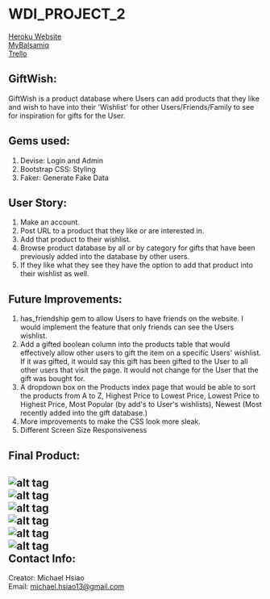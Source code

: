 # WDI_PROJECT_2
[Heroku Website](https://whispering-inlet-9579.herokuapp.com/)<br>
[MyBalsamiq](https://generalassembly.mybalsamiq.com/projects/wdi-ldn-16-array/Michael%20Hsiao)<br>
[Trello](https://trello.com/b/9uKt13Wi/giftwish)

GiftWish:
-----------
GiftWish is a product database where Users can add products that they like and wish to have into their 'Wishlist' for other Users/Friends/Family to see for inspiration for gifts for the User. 

Gems used:
-------------------
1. Devise: Login and Admin<br>
2. Bootstrap CSS: Styling<br>
3. Faker: Generate Fake Data<br>

User Story:
--------------
1. Make an account. <br>
2. Post URL to a product that they like or are interested in. <br>
3. Add that product to their wishlist. <br>
4. Browse product database by all or by category for gifts that have been previously added into the database by other users. <br>
5. If they like what they see they have the option to add that product into their wishlist as well. <br>

Future Improvements:
---------------------
1. has_friendship gem to allow Users to have friends on the website. I would implement the feature that only friends can see the Users wishlist.
2. Add a gifted boolean column into the products table that would effectively allow other users to gift the item on a specific Users' wishlist. If it was gifted, it would say this gift has been gifted to the User to all other users that visit the page. It would not change for the User that the gift was bought for. 
3. A dropdown box on the Products index page that would be able to sort the products from A to Z, Highest Price to Lowest Price, Lowest Price to Highest Price, Most Popular (by add's to User's wishlists), Newest (Most recently added into the gift database.)
4. More improvements to make the CSS look more sleak.
5. Different Screen Size Responsiveness

Final Product:
---------------
![alt tag](http://i.imgur.com/Q8kGTpa.jpg?1)<br />
![alt tag](http://i.imgur.com/PnxvrCp.jpg?1)<br />
![alt tag](http://i.imgur.com/TpJynZp.png?1)<br />
![alt tag](http://i.imgur.com/Hdu9J4z.jpg?1)<br />
![alt tag](http://i.imgur.com/wOv4prL.jpg?1)<br />
![alt tag](http://i.imgur.com/wOv4prL.jpg?1)<br />
Contact Info:
-----------
Creator: Michael Hsiao<br>
Email: michael.hsiao13@gmail.com


